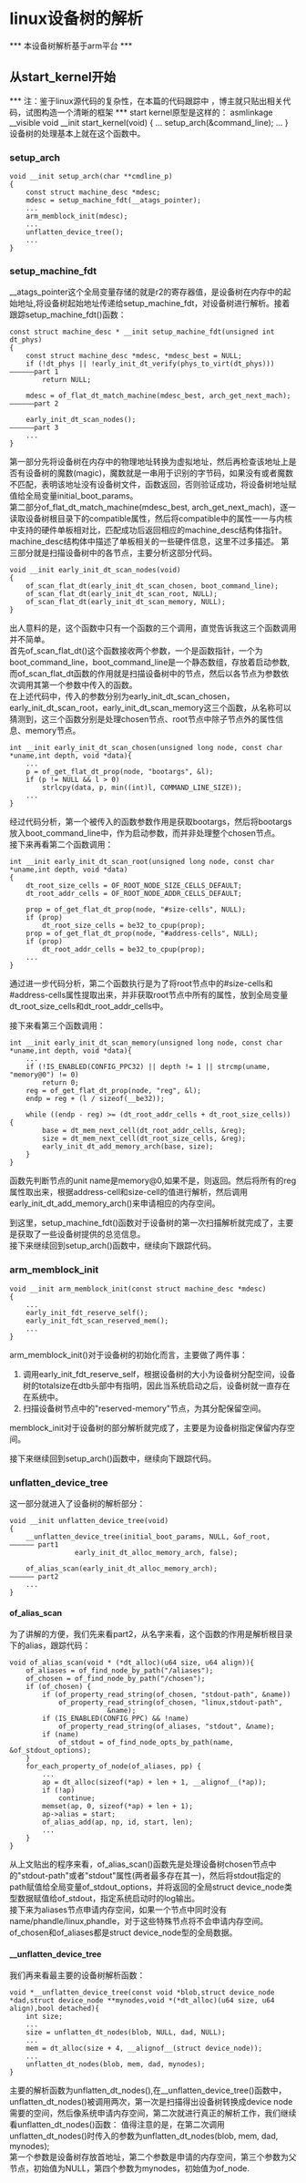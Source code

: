 # linux设备树的解析  

*** 本设备树解析基于arm平台 ***

## 从start_kernel开始
*** 注：鉴于linux源代码的复杂性，在本篇的代码跟踪中 ，博主就只贴出相关代码，试图构造一个清晰的框架 ***
start kernel原型是这样的：
    asmlinkage __visible void __init start_kernel(void)
    {
        ...
        setup_arch(&command_line);
        ...
    }
设备树的处理基本上就在这个函数中。  

### setup_arch

    void __init setup_arch(char **cmdline_p)
    {
        const struct machine_desc *mdesc;
        mdesc = setup_machine_fdt(__atags_pointer);
        ...
        arm_memblock_init(mdesc);
        ...
        unflatten_device_tree();
        ...
    }

### setup_machine_fdt
__atags_pointer这个全局变量存储的就是r2的寄存器值，是设备树在内存中的起始地址,将设备树起始地址传递给setup_machine_fdt，对设备树进行解析。接着跟踪setup_machine_fdt()函数：

    const struct machine_desc * __init setup_machine_fdt(unsigned int dt_phys)
    {
        const struct machine_desc *mdesc, *mdesc_best = NULL;                    
        if (!dt_phys || !early_init_dt_verify(phys_to_virt(dt_phys)))           ——————part 1
		    return NULL;

        mdesc = of_flat_dt_match_machine(mdesc_best, arch_get_next_mach);       ——————part 2

        early_init_dt_scan_nodes();                                             ——————part 3
        ...
    }
第一部分先将设备树在内存中的物理地址转换为虚拟地址，然后再检查该地址上是否有设备树的魔数(magic)，魔数就是一串用于识别的字节码，如果没有或者魔数不匹配，表明该地址没有设备树文件，函数返回，否则验证成功，将设备树地址赋值给全局变量initial_boot_params。  
第二部分of_flat_dt_match_machine(mdesc_best, arch_get_next_mach)，逐一读取设备树根目录下的compatible属性，然后将compatible中的属性一一与内核中支持的硬件单板相对比，匹配成功后返回相应的machine_desc结构体指针。machine_desc结构体中描述了单板相关的一些硬件信息，这里不过多描述。
第三部分就是扫描设备树中的各节点，主要分析这部分代码。

    void __init early_init_dt_scan_nodes(void)
    {
        of_scan_flat_dt(early_init_dt_scan_chosen, boot_command_line);
        of_scan_flat_dt(early_init_dt_scan_root, NULL);
        of_scan_flat_dt(early_init_dt_scan_memory, NULL);
    }
出人意料的是，这个函数中只有一个函数的三个调用，直觉告诉我这三个函数调用并不简单。  
首先of_scan_flat_dt()这个函数接收两个参数，一个是函数指针，一个为boot_command_line，boot_command_line是一个静态数组，存放着启动参数,而of_scan_flat_dt函数的作用就是扫描设备树中的节点，然后以各节点为参数依次调用其第一个参数中传入的函数。  
在上述代码中，传入的参数分别为early_init_dt_scan_chosen，early_init_dt_scan_root，early_init_dt_scan_memory这三个函数，从名称可以猜测到，这三个函数分别是处理chosen节点、root节点中除子节点外的属性信息、memory节点。  

    int __init early_init_dt_scan_chosen(unsigned long node, const char *uname,int depth, void *data){
        ...
        p = of_get_flat_dt_prop(node, "bootargs", &l);
	    if (p != NULL && l > 0)
		    strlcpy(data, p, min((int)l, COMMAND_LINE_SIZE));
        ...
    }
经过代码分析，第一个被传入的函数参数作用是获取bootargs，然后将bootargs放入boot_command_line中，作为启动参数，而并非处理整个chosen节点。  
接下来再看第二个函数调用：

    int __init early_init_dt_scan_root(unsigned long node, const char *uname,int depth, void *data)
    {
        dt_root_size_cells = OF_ROOT_NODE_SIZE_CELLS_DEFAULT;
        dt_root_addr_cells = OF_ROOT_NODE_ADDR_CELLS_DEFAULT;

        prop = of_get_flat_dt_prop(node, "#size-cells", NULL);
        if (prop)
            dt_root_size_cells = be32_to_cpup(prop);
        prop = of_get_flat_dt_prop(node, "#address-cells", NULL);
        if (prop)
            dt_root_addr_cells = be32_to_cpup(prop);
        ...
    }
通过进一步代码分析，第二个函数执行是为了将root节点中的#size-cells和#address-cells属性提取出来，并非获取root节点中所有的属性，放到全局变量dt_root_size_cells和dt_root_addr_cells中。

接下来看第三个函数调用：

    int __init early_init_dt_scan_memory(unsigned long node, const char *uname,int depth, void *data){
        ...
        if (!IS_ENABLED(CONFIG_PPC32) || depth != 1 || strcmp(uname, "memory@0") != 0)
			return 0;
        reg = of_get_flat_dt_prop(node, "reg", &l);
        endp = reg + (l / sizeof(__be32));

        while ((endp - reg) >= (dt_root_addr_cells + dt_root_size_cells)) {
            base = dt_mem_next_cell(dt_root_addr_cells, &reg);
		    size = dt_mem_next_cell(dt_root_size_cells, &reg);
            early_init_dt_add_memory_arch(base, size);
        }
    }
函数先判断节点的unit name是memory@0,如果不是，则返回。然后将所有的reg属性取出来，根据address-cell和size-cell的值进行解析，然后调用early_init_dt_add_memory_arch()来申请相应的内存空间。

到这里，setup_machine_fdt()函数对于设备树的第一次扫描解析就完成了，主要是获取了一些设备树提供的总览信息。  
接下来继续回到setup_arch()函数中，继续向下跟踪代码。  


### arm_memblock_init

    void __init arm_memblock_init(const struct machine_desc *mdesc)
    {
        ...
        early_init_fdt_reserve_self();
        early_init_fdt_scan_reserved_mem();
        ...
    }
arm_memblock_init()对于设备树的初始化而言，主要做了两件事：
1. 调用early_init_fdt_reserve_self，根据设备树的大小为设备树分配空间，设备树的totalsize在dtb头部中有指明，因此当系统启动之后，设备树就一直存在在系统中。
2. 扫描设备树节点中的"reserved-memory"节点，为其分配保留空间。

memblock_init对于设备树的部分解析就完成了，主要是为设备树指定保留内存空间。  

接下来继续回到setup_arch()函数中，继续向下跟踪代码。 

### unflatten_device_tree
这一部分就进入了设备树的解析部分：

    void __init unflatten_device_tree(void)
    {
        __unflatten_device_tree(initial_boot_params, NULL, &of_root,     —————— part1
                    early_init_dt_alloc_memory_arch, false);

        of_alias_scan(early_init_dt_alloc_memory_arch);                  —————— part2
        ...
    }

#### of_alias_scan
为了讲解的方便，我们先来看part2，从名字来看，这个函数的作用是解析根目录下的alias，跟踪代码：

    void of_alias_scan(void * (*dt_alloc)(u64 size, u64 align)){
        of_aliases = of_find_node_by_path("/aliases");
	    of_chosen = of_find_node_by_path("/chosen");
        if (of_chosen) {
            if (of_property_read_string(of_chosen, "stdout-path", &name))
                of_property_read_string(of_chosen, "linux,stdout-path",
                            &name);
            if (IS_ENABLED(CONFIG_PPC) && !name)
                of_property_read_string(of_aliases, "stdout", &name);
            if (name)
                of_stdout = of_find_node_opts_by_path(name, &of_stdout_options);
	    }
        for_each_property_of_node(of_aliases, pp) {
            ...
            ap = dt_alloc(sizeof(*ap) + len + 1, __alignof__(*ap));
            if (!ap)
                continue;
            memset(ap, 0, sizeof(*ap) + len + 1);
            ap->alias = start;
            of_alias_add(ap, np, id, start, len);
            ...
        }
    }
从上文贴出的程序来看，of_alias_scan()函数先是处理设备树chosen节点中的"stdout-path"或者"stdout"属性(两者最多存在其一)，然后将stdout指定的path赋值给全局变量of_stdout_options，并将返回的全局struct device_node类型数据赋值给of_stdout，指定系统启动时的log输出。  
接下来为aliases节点申请内存空间，如果一个节点中同时没有name/phandle/linux,phandle，对于这些特殊节点将不会申请内存空间。  
of_chosen和of_aliases都是struct device_node型的全局数据。  


#### __unflatten_device_tree
我们再来看最主要的设备树解析函数：

    void *__unflatten_device_tree(const void *blob,struct device_node *dad,struct device_node **mynodes,void *(*dt_alloc)(u64 size, u64 align),bool detached){
        int size;
        ...
        size = unflatten_dt_nodes(blob, NULL, dad, NULL);
        ...
        mem = dt_alloc(size + 4, __alignof__(struct device_node));
        ...
        unflatten_dt_nodes(blob, mem, dad, mynodes);
    }

主要的解析函数为unflatten_dt_nodes(),在__unflatten_device_tree()函数中，unflatten_dt_nodes()被调用两次，第一次是扫描得出设备树转换成device node需要的空间，然后像系统申请内存空间，第二次就进行真正的解析工作，我们继续看unflatten_dt_nodes()函数：
值得注意的是，在第二次调用unflatten_dt_nodes()时传入的参数为unflatten_dt_nodes(blob, mem, dad, mynodes);  
第一个参数是设备树存放首地址，第二个参数是申请的内存空间，第三个参数为父节点，初始值为NULL，第四个参数为mynodes，初始值为of_node.

    

































